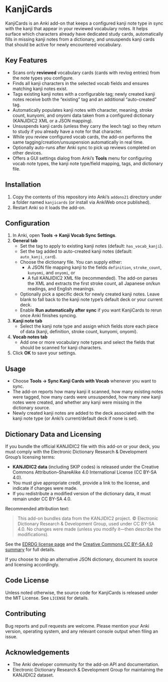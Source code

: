 # KanjiCards

KanjiCards is an Anki add-on that keeps a configured kanji note type in sync with the kanji that appear in your reviewed vocabulary notes. It helps surface which characters already have dedicated study cards, automatically fills in missing kanji notes from a dictionary, and unsuspends kanji cards that should be active for newly encountered vocabulary.

## Key Features
- Scans only **reviewed** vocabulary cards (cards with revlog entries) from the note types you configure.
- Finds all kanji characters in the selected vocab fields and ensures matching kanji notes exist.
- Tags existing kanji notes with a configurable tag; newly created kanji notes receive both the “existing” tag and an additional “auto-created” tag.
- Automatically populates kanji notes with character, meaning, stroke count, kunyomi, and onyomi data taken from a configured dictionary (KANJIDIC2 XML or a JSON mapping).
- Unsuspends kanji cards (unless they carry the leech tag) so they return to study if you already have a note for that character.
- While you review configured vocab cards, the add-on performs the same tagging/creation/unsuspension automatically in real time.
- Optionally auto-runs after Anki sync to pick up reviews completed on other devices.
- Offers a GUI settings dialog from Anki’s **Tools** menu for configuring vocab note types, the kanji note type/field mapping, tags, and dictionary file.

## Installation
1. Copy the contents of this repository into Anki’s `addons21` directory under a folder named `kanjicards` (or install via AnkiWeb once published).
2. Restart Anki so it loads the add-on.

## Configuration
1. In Anki, open **Tools → Kanji Vocab Sync Settings**.
2. **General tab**
   - Set the tag to apply to existing kanji notes (default: `has_vocab_kanji`).
   - Set the tag added to auto-created kanji notes (default: `auto_kanji_card`).
   - Choose the dictionary file. You can supply either:
     - A JSON file mapping kanji to the fields `definition`, `stroke_count`, `kunyomi`, and `onyomi`, or
     - A full KANJIDIC2 XML file (recommended). The add-on parses the XML and extracts the first stroke count, all Japanese on/kun readings, and English meanings.
   - Optionally pick a specific deck for newly created kanji notes. Leave blank to fall back to the kanji note type’s default deck or your current deck.
   - Enable **Run automatically after sync** if you want KanjiCards to rerun once Anki finishes syncing.
3. **Kanji note tab**
   - Select the kanji note type and assign which fields store each piece of data (kanji, definition, stroke count, kunyomi, onyomi).
4. **Vocab notes tab**
   - Add one or more vocabulary note types and select the fields that should be scanned for kanji characters.
5. Click **OK** to save your settings.

## Usage
- Choose **Tools → Sync Kanji Cards with Vocab** whenever you want to sync.
- The add-on reports how many kanji it scanned, how many existing notes were tagged, how many cards were unsuspended, how many new kanji notes were created, and whether any kanji were missing in the dictionary source.
- Newly created kanji notes are added to the deck associated with the kanji note type (or Anki’s current/default deck if none is set).

## Dictionary Data and Licensing
If you bundle the official KANJIDIC2 file with this add-on or your deck, you must comply with the Electronic Dictionary Research & Development Group’s licensing terms:

- **KANJIDIC2 data** (including SKIP codes) is released under the Creative Commons Attribution–ShareAlike 4.0 International License (CC BY-SA 4.0).
- You must give appropriate credit, provide a link to the license, and indicate if changes were made.
- If you redistribute a modified version of the dictionary data, it must remain under CC BY-SA 4.0.

Recommended attribution text:
>
> This add-on bundles data from the KANJIDIC2 project. © Electronic Dictionary Research & Development Group, used under CC BY-SA 4.0. No changes were made (unless you modify it—then describe the modifications).

See the [EDRDG license page](https://www.edrdg.org/edrdg/licence.html) and the [Creative Commons CC BY-SA 4.0 summary](https://creativecommons.org/licenses/by-sa/4.0/) for full details.

If you choose to ship an alternative JSON dictionary, document its source and licensing accordingly.

## Code License
Unless noted otherwise, the source code for KanjiCards is released under the MIT License. See `LICENSE` for details.

## Contributing
Bug reports and pull requests are welcome. Please mention your Anki version, operating system, and any relevant console output when filing an issue.

## Acknowledgements
- The Anki developer community for the add-on API and documentation.
- Electronic Dictionary Research & Development Group for maintaining the KANJIDIC2 dataset.
